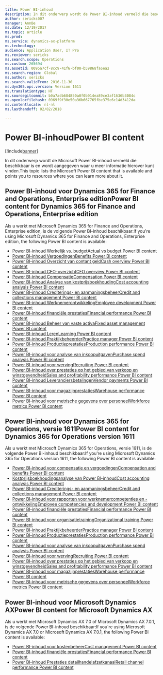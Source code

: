 ```yaml
---
title: Power BI-inhoud
description: In dit onderwerp wordt de Power BI-inhoud vermeld die beschikbaar is en wordt aangegeven waar u meer informatie hierover kunt vinden.
author: sericks007
manager: AnnBe
ms.date: 12/19/2017
ms.topic: article
ms.prod: 
ms.service: dynamics-ax-platform
ms.technology: 
audience: Application User, IT Pro
ms.reviewer: sericks
ms.search.scope: Operations
ms.custom: 265694
ms.assetid: 0095a7cf-8cc9-41f6-bf00-b59868fa6ea2
ms.search.region: Global
ms.author: sericks
ms.search.validFrom: 2016-11-30
ms.dyn365.ops.version: Version 1611
ms.translationtype: HT
ms.sourcegitcommit: b0a7adb684850a0f0b914ea89ce3af1636b3084c
ms.openlocfilehash: 0969f9f30e50a36b667765fbe375e6c14d3412da
ms.contentlocale: nl-nl
ms.lasthandoff: 02/02/2018

---
```


# <a name="power-bi-content"></a><span data-ttu-id="d056b-103">Power BI-inhoud</span><span class="sxs-lookup"><span data-stu-id="d056b-103">Power BI content</span></span>
[!include[banner](../includes/banner.md)]


<span data-ttu-id="d056b-104">In dit onderwerp wordt de Microsoft Power BI-inhoud vermeld die beschikbaar is en wordt aangegeven waar u meer informatie hierover kunt vinden.</span><span class="sxs-lookup"><span data-stu-id="d056b-104">This topic lists the Microsoft Power BI content that is available and points you to resources where you can learn more about it.</span></span>

## <a name="power-bi-content-for-dynamics-365-for-finance-and-operations-enterprise-edition"></a><span data-ttu-id="d056b-105">Power BI-inhoud voor Dynamics 365 for Finance and Operations, Enterprise edition</span><span class="sxs-lookup"><span data-stu-id="d056b-105">Power BI content for Dynamics 365 for Finance and Operations, Enterprise edition</span></span>
<span data-ttu-id="d056b-106">Als u werkt met Microsoft Dynamics 365 for Finance and Operations, Enterprise edition, is de volgende Power BI-inhoud beschikbaar:</span><span class="sxs-lookup"><span data-stu-id="d056b-106">If you're using Microsoft Dynamics 365 for Finance and Operations, Enterprise edition, the following Power BI content is available:</span></span>

- [<span data-ttu-id="d056b-107">Power BI-inhoud Werkelijk vs. budget</span><span class="sxs-lookup"><span data-stu-id="d056b-107">Actual vs budget Power BI content</span></span>](ledger-budgets-power-bi.md)
- [<span data-ttu-id="d056b-108">Power BI-inhoud Vergoedingen</span><span class="sxs-lookup"><span data-stu-id="d056b-108">Benefits Power BI content</span></span>](benefits-power-bi.md)
- [<span data-ttu-id="d056b-109">Power BI-inhoud Overzicht van contant geld</span><span class="sxs-lookup"><span data-stu-id="d056b-109">Cash overview Power BI content</span></span>](../../financials/cash-bank-management/Cash-Overview-Power-BI-content.md)
- [<span data-ttu-id="d056b-110">Power BI-inhoud CFO-overzicht</span><span class="sxs-lookup"><span data-stu-id="d056b-110">CFO overview Power BI content</span></span>](CFO-power-bi.md)
- [<span data-ttu-id="d056b-111">Power BI-inhoud Compensatie</span><span class="sxs-lookup"><span data-stu-id="d056b-111">Compensation Power BI content</span></span>](compensation-power-bi.md)
- [<span data-ttu-id="d056b-112">Power BI-inhoud Analyse van kostprijsboekhouding</span><span class="sxs-lookup"><span data-stu-id="d056b-112">Cost accounting analysis Power BI content</span></span>](cost-accounting-analysis-content-pack.md) 
- [<span data-ttu-id="d056b-113">Power BI-inhoud Crediterings- en aanmaningsbeheer</span><span class="sxs-lookup"><span data-stu-id="d056b-113">Credit and collections management Power BI content</span></span>](../../financials/accounts-receivable/credit-collections-power-bi.md)
- [<span data-ttu-id="d056b-114">Power BI-inhoud Werknemerontwikkeling</span><span class="sxs-lookup"><span data-stu-id="d056b-114">Employee development Power BI content</span></span>](employee-development-PBI.md) 
- [<span data-ttu-id="d056b-115">Power BI-inhoud financiële prestaties</span><span class="sxs-lookup"><span data-stu-id="d056b-115">Financial performance Power BI content</span></span>](financial-performance-power-bi-content-pack.md)
- [<span data-ttu-id="d056b-116">Power BI-inhoud Beheer van vaste activa</span><span class="sxs-lookup"><span data-stu-id="d056b-116">Fixed asset management Power BI content</span></span>](../../financials/fixed-assets/Fixed-asset-management-workspace.md)
- [<span data-ttu-id="d056b-117">Power BI-inhoud Leren</span><span class="sxs-lookup"><span data-stu-id="d056b-117">Learning Power BI content</span></span>](learning-power-bi.md)
- [<span data-ttu-id="d056b-118">Power BI-inhoud Praktijkbeheerder</span><span class="sxs-lookup"><span data-stu-id="d056b-118">Practice manager Power BI content</span></span>](practice-manager-power-bi.md)
- [<span data-ttu-id="d056b-119">Power BI-inhoud Productieprestaties</span><span class="sxs-lookup"><span data-stu-id="d056b-119">Production performance Power BI content</span></span>](production-performance-power-bi.md)
- [<span data-ttu-id="d056b-120">Power BI-inhoud voor analyse van inkoopuitgaven</span><span class="sxs-lookup"><span data-stu-id="d056b-120">Purchase spend analysis Power BI content</span></span>](purchase-content-pack-for-power-bi.md) 
- [<span data-ttu-id="d056b-121">Power BI-inhoud voor werving</span><span class="sxs-lookup"><span data-stu-id="d056b-121">Recruiting Power BI content</span></span>](recruiting-analysis-power-bi-content-pack.md) 
- [<span data-ttu-id="d056b-122">Power BI-inhoud over prestaties op het gebied van verkoop en winstgevendheid</span><span class="sxs-lookup"><span data-stu-id="d056b-122">Sales and profitability performance Power BI content</span></span>](sales-profitability-performance-content-pack.md)
- [<span data-ttu-id="d056b-123">Power BI-inhoud Leveranciersbetalingen</span><span class="sxs-lookup"><span data-stu-id="d056b-123">Vendor payments Power BI content</span></span>](../../financials/accounts-payable/Vendor-payments-workspace.md)
- [<span data-ttu-id="d056b-124">Power BI-inhoud voor magazijnprestaties</span><span class="sxs-lookup"><span data-stu-id="d056b-124">Warehouse performance Power BI content</span></span>](warehouse-power-bi-content.md)
- [<span data-ttu-id="d056b-125">Power BI-inhoud voor metrische gegevens over personeel</span><span class="sxs-lookup"><span data-stu-id="d056b-125">Workforce metrics Power BI content</span></span>](workforce-analysis-power-bi-content-pack.md)  

## <a name="power-bi-content-for-dynamics-365-for-operations-version-1611"></a><span data-ttu-id="d056b-126">Power BI-inhoud voor Dynamics 365 for Operations, versie 1611</span><span class="sxs-lookup"><span data-stu-id="d056b-126">Power BI content for Dynamics 365 for Operations version 1611</span></span>
<span data-ttu-id="d056b-127">Als u werkt met Microsoft Dynamics 365 for Operations, versie 1611, is de volgende Power BI-inhoud beschikbaar:</span><span class="sxs-lookup"><span data-stu-id="d056b-127">If you're using Microsoft Dynamics 365 for Operations version 1611, the following Power BI content is available:</span></span>

- [<span data-ttu-id="d056b-128">Power BI-inhoud voor compensatie en vergoedingen</span><span class="sxs-lookup"><span data-stu-id="d056b-128">Compensation and benefits Power BI content</span></span>](compensation-and-benefits-analysis-power-bi-content-pack.md)   
- [<span data-ttu-id="d056b-129">Kostprijsboekhoudingsanalyse van Power BI-inhoud</span><span class="sxs-lookup"><span data-stu-id="d056b-129">Cost accounting analysis Power BI content</span></span>](cost-accounting-analysis-content-pack.md) 
- [<span data-ttu-id="d056b-130">Power BI-inhoud Crediterings- en aanmaningsbeheer</span><span class="sxs-lookup"><span data-stu-id="d056b-130">Credit and collections management Power BI content</span></span>](../../financials/accounts-receivable/credit-collections-power-bi.md)
- [<span data-ttu-id="d056b-131">Power BI-inhoud voor rapporten voor werknemercompetenties en -ontwikkeling</span><span class="sxs-lookup"><span data-stu-id="d056b-131">Employee competencies and development Power BI content</span></span>](employee-competencies-and-development-analysis-power-bi-content-pack.md) 
- [<span data-ttu-id="d056b-132">Power BI-inhoud financiële prestaties</span><span class="sxs-lookup"><span data-stu-id="d056b-132">Financial performance Power BI content</span></span>](financial-performance-power-bi-content-pack.md)
- [<span data-ttu-id="d056b-133">Power BI-inhoud voor organisatietraining</span><span class="sxs-lookup"><span data-stu-id="d056b-133">Organizational training Power BI content</span></span>](organizational-training-analysis-power-bi-content-pack.md) 
- [<span data-ttu-id="d056b-134">Power BI-inhoud Praktijkbeheerder</span><span class="sxs-lookup"><span data-stu-id="d056b-134">Practice manager Power BI content</span></span>](practice-manager-power-bi.md)
- [<span data-ttu-id="d056b-135">Power BI-inhoud Productieprestaties</span><span class="sxs-lookup"><span data-stu-id="d056b-135">Production performance Power BI content</span></span>](production-performance-power-bi.md)
- [<span data-ttu-id="d056b-136">Power BI-inhoud voor analyse van inkoopuitgaven</span><span class="sxs-lookup"><span data-stu-id="d056b-136">Purchase spend analysis Power BI content</span></span>](purchase-content-pack-for-power-bi.md) 
- [<span data-ttu-id="d056b-137">Power BI-inhoud voor werving</span><span class="sxs-lookup"><span data-stu-id="d056b-137">Recruiting Power BI content</span></span>](recruiting-analysis-power-bi-content-pack.md) 
- [<span data-ttu-id="d056b-138">Power BI-inhoud over prestaties op het gebied van verkoop en winstgevendheid</span><span class="sxs-lookup"><span data-stu-id="d056b-138">Sales and profitability performance Power BI content</span></span>](sales-profitability-performance-content-pack.md)
- [<span data-ttu-id="d056b-139">Power BI-inhoud voor magazijnprestaties</span><span class="sxs-lookup"><span data-stu-id="d056b-139">Warehouse performance Power BI content</span></span>](warehouse-power-bi-content.md)
- [<span data-ttu-id="d056b-140">Power BI-inhoud voor metrische gegevens over personeel</span><span class="sxs-lookup"><span data-stu-id="d056b-140">Workforce metrics Power BI content</span></span>](workforce-analysis-power-bi-content-pack.md)  

## <a name="power-bi-content-for-microsoft-dynamics-ax"></a><span data-ttu-id="d056b-141">Power BI-inhoud voor Microsoft Dynamics AX</span><span class="sxs-lookup"><span data-stu-id="d056b-141">Power BI content for Microsoft Dynamics AX</span></span>
<span data-ttu-id="d056b-142">Als u werkt met Microsoft Dynamics AX 7.0 of Microsoft Dynamics AX 7.0.1, is de volgende Power BI-inhoud beschikbaar:</span><span class="sxs-lookup"><span data-stu-id="d056b-142">If you're using Microsoft Dynamics AX 7.0 or Microsoft Dynamics AX 7.0.1, the following Power BI content is available:</span></span>

- [<span data-ttu-id="d056b-143">Power BI-inhoud voor kostenbeheer</span><span class="sxs-lookup"><span data-stu-id="d056b-143">Cost management Power BI content</span></span>](cost-management-content-pack.md)    
- [<span data-ttu-id="d056b-144">Power BI-inhoud financiële prestaties</span><span class="sxs-lookup"><span data-stu-id="d056b-144">Financial performance Power BI content</span></span>](financial-performance-power-bi-content-pack.md)
- [<span data-ttu-id="d056b-145">Power BI-inhoud Prestaties detailhandelafzetkanaal</span><span class="sxs-lookup"><span data-stu-id="d056b-145">Retail channel performance Power BI content</span></span>](retail-channel-performance-dashboard-power-bi-data.md) 



